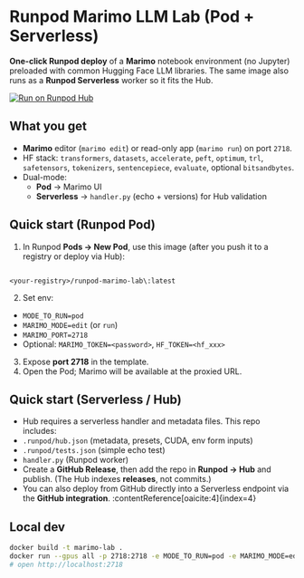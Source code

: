 # Runpod Marimo LLM Lab (Pod + Serverless)

**One-click Runpod deploy** of a **Marimo** notebook environment (no Jupyter) preloaded with common Hugging Face LLM libraries. The same image also runs as a **Runpod Serverless** worker so it fits the Hub.

[![Run on Runpod Hub](https://img.shields.io/badge/Run%20on-Runpod%20Hub-d326d1)](https://console.runpod.io/hub)

## What you get
- **Marimo** editor (`marimo edit`) or read-only app (`marimo run`) on port `2718`.
- HF stack: `transformers`, `datasets`, `accelerate`, `peft`, `optimum`, `trl`, `safetensors`, `tokenizers`, `sentencepiece`, `evaluate`, optional `bitsandbytes`.
- Dual-mode:
  - **Pod** → Marimo UI
  - **Serverless** → `handler.py` (echo + versions) for Hub validation

## Quick start (Runpod Pod)
1. In Runpod **Pods → New Pod**, use this image (after you push it to a registry or deploy via Hub):

```

<your-registry>/runpod-marimo-lab\:latest

````

2. Set env:
- `MODE_TO_RUN=pod`
- `MARIMO_MODE=edit` (or `run`)
- `MARIMO_PORT=2718`
- Optional: `MARIMO_TOKEN=<password>`, `HF_TOKEN=<hf_xxx>`
3. Expose **port 2718** in the template.
4. Open the Pod; Marimo will be available at the proxied URL.

## Quick start (Serverless / Hub)
- Hub requires a serverless handler and metadata files. This repo includes:
- `.runpod/hub.json` (metadata, presets, CUDA, env form inputs)
- `.runpod/tests.json` (simple echo test)
- `handler.py` (Runpod worker)
- Create a **GitHub Release**, then add the repo in **Runpod → Hub** and publish. (The Hub indexes **releases**, not commits.)  
- You can also deploy from GitHub directly into a Serverless endpoint via the **GitHub integration**. :contentReference[oaicite:4]{index=4}

## Local dev
```bash
docker build -t marimo-lab .
docker run --gpus all -p 2718:2718 -e MODE_TO_RUN=pod -e MARIMO_MODE=edit marimo-lab
# open http://localhost:2718
